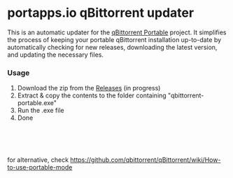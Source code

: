 # portapps.io qBittorrent updater

This is an automatic updater for the [qBittorrent Portable](https://github.com/portapps/qbittorrent-portable) project. It simplifies the process of keeping your portable qBittorrent installation up-to-date by automatically checking for new releases, downloading the latest version, and updating the necessary files.

### Usage
1. Download the zip from the [Releases](https://github.com/mirbyte/portapps-qBittorrent-updater/releases) (in progress)
2. Extract & copy the contents to the folder containing "qbittorrent-portable.exe"
3. Run the .exe file
4. Done



<br>
<br>
<br>

for alternative, check https://github.com/qbittorrent/qBittorrent/wiki/How-to-use-portable-mode

